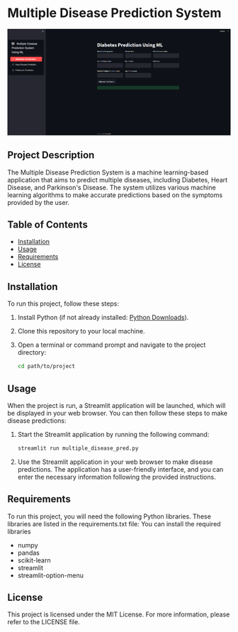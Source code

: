 # Multiple Disease Prediction System

![Project Screenshot](stl.png)

## Project Description

The Multiple Disease Prediction System is a machine learning-based application that aims to predict multiple diseases, including Diabetes, Heart Disease, and Parkinson's Disease. The system utilizes various machine learning algorithms to make accurate predictions based on the symptoms provided by the user.

## Table of Contents

- [Installation](#installation)
- [Usage](#usage)
- [Requirements](#requirements)
- [License](#license)

## Installation

To run this project, follow these steps:

1. Install Python (if not already installed: [Python Downloads](https://www.python.org/downloads/)).

2. Clone this repository to your local machine.

3. Open a terminal or command prompt and navigate to the project directory:

   ```bash
   cd path/to/project
   ```

## Usage

When the project is run, a Streamlit application will be launched, which will be displayed in your web browser. You can then follow these steps to make disease predictions:

1. Start the Streamlit application by running the following command:

   ```bash
   streamlit run multiple_disease_pred.py
   ```

2. Use the Streamlit application in your web browser to make disease predictions. The application has a user-friendly interface, and you can enter the necessary information following the provided instructions.

## Requirements

To run this project, you will need the following Python libraries. These libraries are listed in the requirements.txt file:
You can install the required libraries
- numpy
- pandas
- scikit-learn
- streamlit
- streamlit-option-menu 

## License

This project is licensed under the MIT License. For more information, please refer to the LICENSE file.
